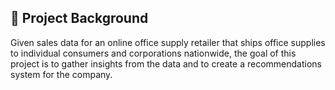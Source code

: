 ## :pushpin: Project Background  
Given sales data for an online office supply retailer that ships office supplies to individual consumers and corporations nationwide, the goal of this project is to gather insights from the data and to create a recommendations system for the company.

